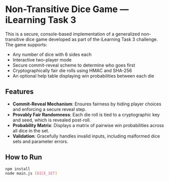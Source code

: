 # Non-Transitive Dice Game — iLearning Task 3

This is a secure, console-based implementation of a generalized non-transitive dice game developed as part of the iLearning Task 3 challenge. The game supports:

- Any number of dice with 6 sides each
- Interactive two-player mode
- Secure commit-reveal scheme to determine who goes first
- Cryptographically fair die rolls using HMAC and SHA-256
- An optional help table displaying win probabilities between each die

## Features

- **Commit-Reveal Mechanism**: Ensures fairness by hiding player choices and enforcing a secure reveal step.
- **Provably Fair Randomness**: Each die roll is tied to a cryptographic key and seed, which is revealed post-roll.
- **Probability Matrix**: Displays a matrix of pairwise win probabilities across all dice in the set.
- **Validation**: Gracefully handles invalid inputs, including malformed dice sets and parameter errors.

## How to Run

```bash
npm install
node main.js [DICE_SET]
